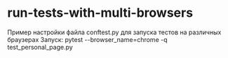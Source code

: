 # run-tests-with-multi-browsers
Пример настройки файла conftest.py для запуска тестов на различных браузерах
Запуск:
pytest --browser_name=chrome -q test_personal_page.py
